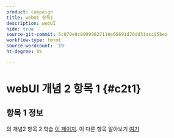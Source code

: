 ```yaml
---
product: campaign
title: webUI 항목1
description: webUI
hide: true
source-git-commit: 5c070e9c89999627110e65691d76dd31acc95bea
workflow-type: tm+mt
source-wordcount: '19'
ht-degree: 0%

---
```


# webUI 개념 2 항목 1 {#c2t1}

## 항목 1 정보

의 개념2 항목 2 학습 [이 페이지](topic2.md).
이 다른 항목 알아보기 [여기](../../automation/workflow/about-workflows.md)